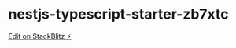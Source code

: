 # nestjs-typescript-starter-zb7xtc

[Edit on StackBlitz ⚡️](https://stackblitz.com/edit/nestjs-typescript-starter-zb7xtc)